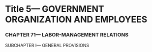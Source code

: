 
# Title 5— GOVERNMENT ORGANIZATION AND EMPLOYEES
### CHAPTER 71— LABOR-MANAGEMENT RELATIONS

SUBCHAPTER I— GENERAL PROVISIONS
